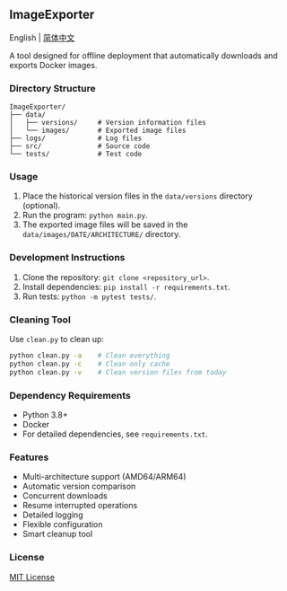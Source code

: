 ## ImageExporter

English | [简体中文](README.md)

A tool designed for offline deployment that automatically downloads and exports Docker images.

### Directory Structure

```
ImageExporter/
├── data/
│   ├── versions/     # Version information files
│   └── images/       # Exported image files
├── logs/             # Log files
├── src/              # Source code
└── tests/            # Test code
```

### Usage

1. Place the historical version files in the `data/versions` directory (optional).
2. Run the program: `python main.py`.
3. The exported image files will be saved in the `data/images/DATE/ARCHITECTURE/` directory.

### Development Instructions

1. Clone the repository: `git clone <repository_url>`.
2. Install dependencies: `pip install -r requirements.txt`.
3. Run tests: `python -m pytest tests/`.

### Cleaning Tool

Use `clean.py` to clean up:
```bash
python clean.py -a    # Clean everything
python clean.py -c    # Clean only cache
python clean.py -v    # Clean version files from today
```

### Dependency Requirements

- Python 3.8+
- Docker
- For detailed dependencies, see `requirements.txt`.

### Features

- Multi-architecture support (AMD64/ARM64)
- Automatic version comparison
- Concurrent downloads
- Resume interrupted operations
- Detailed logging
- Flexible configuration
- Smart cleanup tool

### License

[MIT License](LICENSE)
